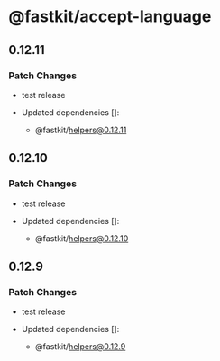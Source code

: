 # @fastkit/accept-language

## 0.12.11

### Patch Changes

- test release

- Updated dependencies []:
  - @fastkit/helpers@0.12.11

## 0.12.10

### Patch Changes

- test release

- Updated dependencies []:
  - @fastkit/helpers@0.12.10

## 0.12.9

### Patch Changes

- test release

- Updated dependencies []:
  - @fastkit/helpers@0.12.9
